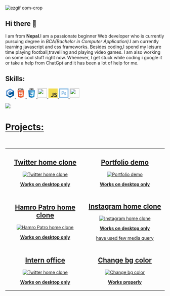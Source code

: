![ezgif com-crop](https://user-images.githubusercontent.com/115239975/222319948-16b075b9-969d-428d-b99f-07769cf1709c.gif)
<h2 >Hi there 👋</h2>
<p>I am from <b>Nepal</b>.I am a passionate beginner Web developer who is currently pursuing degree in <i>BCA(Bachelor in Computer Application).</i>I am currently learning javascript and css frameworks. Besides coding,I spend my leisure time playing football,travelling and playing video games. I am also working on some cool stuff right now. Whenever, I get stuck while coding i google it or take a help from ChatGpt and it has been a lot of help for me.</p>
<h2>Skills:</h2>
<a href="#"><img src="https://raw.githubusercontent.com/devicons/devicon/master/icons/c/c-original.svg" height="30" width="30"</a>
<a href="#"><img src="https://raw.githubusercontent.com/devicons/devicon/master/icons/html5/html5-original-wordmark.svg" height="30" width="30"</a>
<a href="#"><img src="https://raw.githubusercontent.com/devicons/devicon/master/icons/css3/css3-original-wordmark.svg" height="30" width="30"</a>
<a href="#"><img src="https://www.vectorlogo.zone/logos/tailwindcss/tailwindcss-icon.svg" height="30" width="30"</a>
<a href="#"><img src="https://raw.githubusercontent.com/devicons/devicon/master/icons/javascript/javascript-original.svg" height="30" width="30"</a>
<a href="#"><img src="https://raw.githubusercontent.com/devicons/devicon/master/icons/photoshop/photoshop-line.svg" height="30" width="30"</a> 
<a href="#"><img src="https://download.blender.org/branding/community/blender_community_badge_white.svg" height="30" width="30"</a><br>
<p><img src="https://github-readme-stats-8qyt-git-master-ishuduwal.vercel.app/api?username=ishuduwal"></p>
<h1>Projects:</h1>
<br>
 <div align="center">
 <table>
   <tr>
     <td width="50%">
       <h2 align="center">Twitter home clone</h2>
       <div align="center">
         <a href="https://ishuduwal.github.io/twitterclone/" target="_blank"><img src="https://user-images.githubusercontent.com/115239975/222655657-78ea36f7-a5af-4646-add3-25d4c1f6df82.jpg" width="400" alt="Twitter home clone"></a>
        <p><b>Works on desktop only</b></p>
        </td>
      <td width="50%">
       <h2 align="center">Portfolio demo</h2>
       <div align="center">
         <a href="https://ishuduwal.github.io/portfolio-demo/" target="_blank"><img src="https://user-images.githubusercontent.com/115239975/222656885-4ea15d40-a999-4237-9062-ba21d7253f71.jpg" width="400" alt="Portfolio demo"></a>
        <p><b>Works on desktop only</b></p>
    </td>
  </tr>
     <tr>
     <td width="50%">
       <h2 align="center">Hamro Patro home clone</h2>
       <div align="center">
         <a href="https://ishuduwal.github.io/hamropatro-home-clone/" target="_blank"><img src="https://user-images.githubusercontent.com/115239975/222657853-1901c0b8-c66d-43ed-a12a-1613fae9ba49.jpg" width="400" alt="Hamro Patro home clone"></a>
        <p><b>Works on desktop only</b></p>
        </td>
      <td width="50%">
       <h2 align="center">Instagram home clone</h2>
       <div align="center">
         <a href="https://ishuduwal.github.io/instagram-homeclone/" target="_blank"><img src="https://user-images.githubusercontent.com/115239975/222658246-536e532e-2b0d-4c17-a0ae-ad0caf4a1b21.jpg" width="400" alt="Instagram home clone"></a>
        <p><b>Works on desktop only</b></p>
        <p>have used few media query</p>
    </td>
  </tr>
  <tr>
   <td width="50%">
       <h2 align="center">Intern office</h2>
       <div align="center">
         <a href="https://ishuduwal.github.io/office/" target="_blank"><img src="https://user-images.githubusercontent.com/115239975/222658389-177300ee-82b4-4f80-bf92-9a1d21790daf.jpg" width="400" alt="Twitter home clone"></a>
        <p><b>Works on desktop only</b></p>
        </td>
   <td width="50%">
       <h2 align="center">Change bg color</h2>
       <div align="center">
         <a href="https://ishuduwal.github.io/change-bg-color/" target="_blank"><img src="https://user-images.githubusercontent.com/115239975/222901496-56a98ae4-7e21-455f-829e-59f765e54094.png" width="400" alt="Change bg color"></a>
        <p><b>Works properly </b></p>
        </td>
   </tr>
 </table>
                                                                                   

